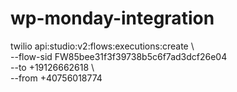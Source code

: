 # wp-monday-integration

twilio api:studio:v2:flows:executions:create \   
    --flow-sid FW85bee31f3f39738b5c6f7ad3dcf26e04 \
    --to +19126662618 \  
    --from +40756018774